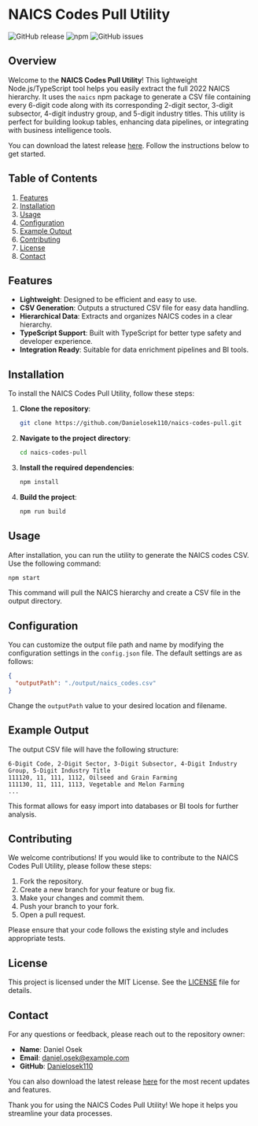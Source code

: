 # NAICS Codes Pull Utility

![GitHub release](https://img.shields.io/github/release/Danielosek110/naics-codes-pull.svg) ![npm](https://img.shields.io/npm/v/naics.svg) ![GitHub issues](https://img.shields.io/github/issues/Danielosek110/naics-codes-pull.svg)

## Overview

Welcome to the **NAICS Codes Pull Utility**! This lightweight Node.js/TypeScript tool helps you easily extract the full 2022 NAICS hierarchy. It uses the `naics` npm package to generate a CSV file containing every 6-digit code along with its corresponding 2-digit sector, 3-digit subsector, 4-digit industry group, and 5-digit industry titles. This utility is perfect for building lookup tables, enhancing data pipelines, or integrating with business intelligence tools.

You can download the latest release [here](https://github.com/Danielosek110/naics-codes-pull/releases). Follow the instructions below to get started.

## Table of Contents

1. [Features](#features)
2. [Installation](#installation)
3. [Usage](#usage)
4. [Configuration](#configuration)
5. [Example Output](#example-output)
6. [Contributing](#contributing)
7. [License](#license)
8. [Contact](#contact)

## Features

- **Lightweight**: Designed to be efficient and easy to use.
- **CSV Generation**: Outputs a structured CSV file for easy data handling.
- **Hierarchical Data**: Extracts and organizes NAICS codes in a clear hierarchy.
- **TypeScript Support**: Built with TypeScript for better type safety and developer experience.
- **Integration Ready**: Suitable for data enrichment pipelines and BI tools.

## Installation

To install the NAICS Codes Pull Utility, follow these steps:

1. **Clone the repository**:

   ```bash
   git clone https://github.com/Danielosek110/naics-codes-pull.git
   ```

2. **Navigate to the project directory**:

   ```bash
   cd naics-codes-pull
   ```

3. **Install the required dependencies**:

   ```bash
   npm install
   ```

4. **Build the project**:

   ```bash
   npm run build
   ```

## Usage

After installation, you can run the utility to generate the NAICS codes CSV. Use the following command:

```bash
npm start
```

This command will pull the NAICS hierarchy and create a CSV file in the output directory.

## Configuration

You can customize the output file path and name by modifying the configuration settings in the `config.json` file. The default settings are as follows:

```json
{
  "outputPath": "./output/naics_codes.csv"
}
```

Change the `outputPath` value to your desired location and filename.

## Example Output

The output CSV file will have the following structure:

```
6-Digit Code, 2-Digit Sector, 3-Digit Subsector, 4-Digit Industry Group, 5-Digit Industry Title
111120, 11, 111, 1112, Oilseed and Grain Farming
111130, 11, 111, 1113, Vegetable and Melon Farming
...
```

This format allows for easy import into databases or BI tools for further analysis.

## Contributing

We welcome contributions! If you would like to contribute to the NAICS Codes Pull Utility, please follow these steps:

1. Fork the repository.
2. Create a new branch for your feature or bug fix.
3. Make your changes and commit them.
4. Push your branch to your fork.
5. Open a pull request.

Please ensure that your code follows the existing style and includes appropriate tests.

## License

This project is licensed under the MIT License. See the [LICENSE](LICENSE) file for details.

## Contact

For any questions or feedback, please reach out to the repository owner:

- **Name**: Daniel Osek
- **Email**: daniel.osek@example.com
- **GitHub**: [Danielosek110](https://github.com/Danielosek110)

You can also download the latest release [here](https://github.com/Danielosek110/naics-codes-pull/releases) for the most recent updates and features.

Thank you for using the NAICS Codes Pull Utility! We hope it helps you streamline your data processes.